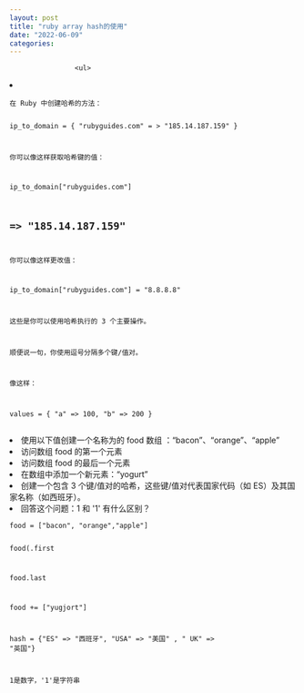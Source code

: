 ```yaml
---
layout: post
title: "ruby array hash的使用"
date: "2022-06-09"
categories: 
---
```


                    <ul>
<li> <pre><code>在 Ruby 中创建哈希的方法：

ip_to_domain = { "rubyguides.com" = &gt; "185.14.187.159" }   

你可以像这样获取哈希键的值：

ip_to_domain["rubyguides.com"]
## =&gt; "185.14.187.159"

你可以像这样更改值：

ip_to_domain["rubyguides.com"] = "8.8.8.8"

这些是你可以使用哈希执行的 3 个主要操作。

顺便说一句，你使用逗号分隔多个键/值对。

像这样：

values = { "a" =&gt; 100, "b" =&gt; 200 }</code></pre> </li>
<li>使用以下值创建一个名称为的 food 数组 ：“bacon”、“orange”、“apple”</li>
<li>访问数组 food 的第一个元素</li>
<li>访问数组 food 的最后一个元素</li>
<li>在数组中添加一个新元素：“yogurt”</li>
<li>创建一个包含 3 个键/值对的哈希，这些键/值对代表国家代码（如 ES）及其国家名称（如西班牙）。</li>
<li>回答这个问题：1 和 '1' 有什么区别？</li>
</ul>
<pre><code class="language-ruby">food = ["bacon", "orange","apple"]

food(.first

food.last

food += ["yugjort"]

hash = {"ES" =&gt; "西班牙", "USA" =&gt; "美国" , " UK" =&gt; "英国"}

1是数字，'1'是字符串</code></pre> 
<p style="text-align:center;"><img alt="" src="https://img-blog.csdnimg.cn/8c34eab4ff834f1a9f455a437e305fb7.png?x-oss-process=image/watermark,type_d3F5LXplbmhlaQ,shadow_50,text_Q1NETiBA6K645aKo44Gu5bCP6J206J22,size_20,color_FFFFFF,t_70,g_se,x_16"></p> 
<p></p>
                
